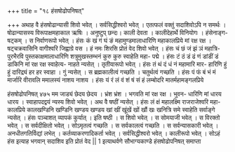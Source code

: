 +++
title = "१८ हंसषोढोपनिषत्"

+++
अथाह वै हंसषोढान्यासी शिवो भवेत् । सर्वसिद्धीश्वरो भवेत् । एतत्फलं वक्तुं सदाशिवोऽपि न समर्थः । षोढान्यासस्य विरूपाक्षमहाकाल ऋषिः । अनुष्टुप् छन्दः। काली देवता । कालीदेहार्थे विनियोगः । हंसेनाङ्ग- षट्कम् । स निर्वाणरूपो भवेत् । हंसः कं खं गं घं ङं महामुण्डमालाधारिणि महाकालप्रिये मां रक्ष रक्ष । षट्चक्रवासिनि वागीश्वरि जिह्वाग्रे वस । हं नमः शिरसि प्रोतं वेद शिवो भवेत् । हंसः चं छं जं झं ञं महात्रि- पुरभैरवि पुस्तकाक्षमालाधारिणि शत्रुमुखस्तम्भनं कुरु कुरु स्वाहेति महा- पद्मे । हंसः टं ठं डं ढं णं डांडीं डं डाकिनि मां रक्ष रक्ष स्वाहेत्य- नाहते न्यसेत् । तृतीयारूपो भवेत् । हंसः तं थं दं धं नं महामारि मार- हारिणि हुं हुं दारिद्र्यं हर हर स्वाहा । गुं न्यसेत् । स ब्रह्मकालीत्वं गच्छति । चतुर्थत्वं गच्छति । हंसः पं फं बं भं मं मार्जारि वीरावलि ममालस्यं नाशय नाशय । हंसः यं रं लं वं शं षं सं हं लम्बोदरि मातर्महामङ्गलप्रिये 
 
हंसषोढोपनिषत् 
४७५ 
मम जाड्यं छेदय छेदय । भ्रंश भ्रंश । भगवति मां रक्ष रक्ष । भुवन- धारिणि मां धारय धारय । स्वाहापदद्वयं न्यस्य शिवो भवेत् । अथ वै षष्ठीं न्यसेत् । हंसः लं क्षं महालक्ष्मि राजराजेश्वरि महा- कालप्रिये कालखण्डिनि खण्डिनि खण्डय खण्डय खां खीं खूंखें खों खौं खः खनित्रि समे स्वाहेति सर्वाङ्गे न्यसेत् । हंसः पञ्चाशत् व्यापकं कुर्यात् । इति षष्ठी । स शिवो भवेत् । स सोमयाजी भवेत् । स विरक्तो भवेत् । स सर्वदीक्षितो भवेत् । सोऽमृतत्वं गच्छति । स सर्वकालत्वं गच्छति । स सर्वन्यासकारी भवेत् । अनधीतगतिर्विद्यां लभेत् । कर्तव्याकरणादिकर्ता भवेत् । सर्वसिद्धीश्वरो भवेत् । कालीरूपो भवेत् । सोऽहं हंस इत्याह भगवान् सदाशिव इति प्रोतं वेद || 
1 
इत्याथर्वणे सौभाग्यकाण्डे हंसषोढोपनिषत् समाप्ता 

 